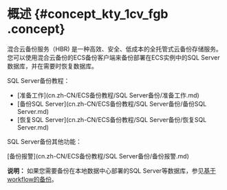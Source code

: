 # 概述 {#concept_kty_1cv_fgb .concept}

混合云备份服务（HBR\) 是一种高效、安全、低成本的全托管式云备份存储服务。您可以使用混合云备份的ECS备份客户端来备份部署在ECS实例中的SQL Server数据库，并在需要时恢复数据库。

SQL Server备份教程：

-   [准备工作](cn.zh-CN/ECS备份教程/SQL Server备份/准备工作.md)
-   [备份SQL Server](cn.zh-CN/ECS备份教程/SQL Server备份/备份SQL Server.md)
-   [恢复SQL Server](cn.zh-CN/ECS备份教程/SQL Server备份/恢复SQL Server.md)

SQL Server备份其他功能：

[备份报警](cn.zh-CN/ECS备份教程/SQL Server备份/备份报警.md)

**说明：** 如果您需要备份在本地数据中心部署的SQL Server等数据库，参见[基于workflow的备份](../../../../../cn.zh-CN/本地备份教程/基于workflow的备份/概述.md)。

